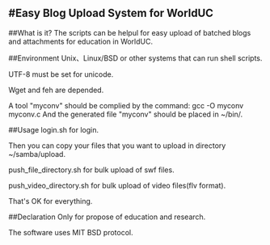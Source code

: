 #Easy Blog Upload System for WorldUC
-----------------------
##What is it?
The scripts can be helpul for easy upload of batched blogs and attachments for education in WorldUC.

##Environment
Unix、Linux/BSD or other systems that can run shell scripts.

UTF-8 must be set for unicode.

Wget and feh are depended.

A tool "myconv" should be complied by the command:
gcc -O myconv myconv.c
And the generated file "myconv" should be placed in ~/bin/.

##Usage
login.sh for login.

Then you can copy your files that you want to upload in directory ~/samba/upload.

push\_file\_directory.sh for bulk upload of swf files.

push\_video\_directory.sh for bulk upload of video files(flv format).

That's OK for everything.


##Declaration
Only for propose of education and research.

The software uses MIT BSD protocol.

